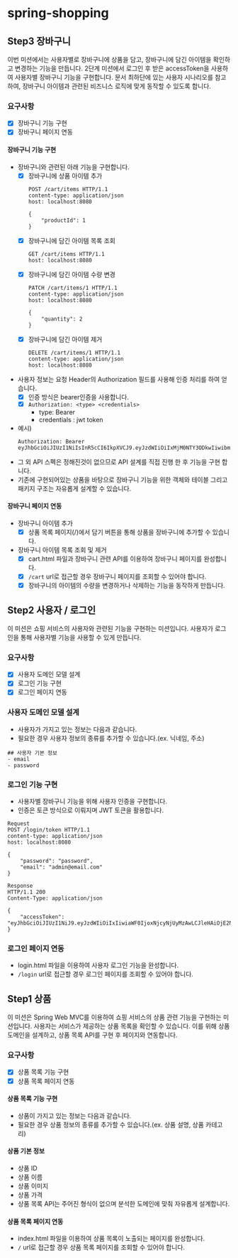 # spring-shopping

## Step3 장바구니

이번 미션에서는 사용자별로 장바구니에 상품을 담고, 장바구니에 담긴 아이템을 확인하고 변경하는 기능을 만듭니다.
2단계 미션에서 로그인 후 받은 accessToken을 사용하여 사용자별 장바구니 기능을 구현합니다.
문서 최하단에 있는 사용자 시나리오를 참고하여, 장바구니 아이템과 관련된 비즈니스 로직에 맞게 동작할 수 있도록 합니다.

### 요구사항

- [x] 장바구니 기능 구현
- [x] 장바구니 페이지 연동

#### 장바구니 기능 구현

- 장바구니와 관련된 아래 기능을 구현합니다.
    - [x] 장바구니에 상품 아이템 추가
        ```
        POST /cart/items HTTP/1.1
        content-type: application/json
        host: localhost:8080
        
        {
            "productId": 1
        }
        ```
    - [x] 장바구니에 담긴 아이템 목록 조회
        ```
        GET /cart/items HTTP/1.1
        host: localhost:8080
        ```
    - [x] 장바구니에 담긴 아이템 수량 변경
        ```
        PATCH /cart/items/1 HTTP/1.1
        content-type: application/json
        host: localhost:8080
        
        {
            "quantity": 2
        }
        ```
    - [x] 장바구니에 담긴 아이템 제거
        ```
        DELETE /cart/items/1 HTTP/1.1
        content-type: application/json
        host: localhost:8080
        ```
- 사용자 정보는 요청 Header의 Authorization 필드를 사용해 인증 처리를 하여 얻습니다.
    - [x] 인증 방식은 bearer인증을 사용합니다.
    - [x] `Authorization: <type> <credentials>`
        - type: Bearer
        - credentials : jwt token
- 예시)
    ```
    Authorization: Bearer eyJhbGciOiJIUzI1NiIsInR5cCI6IkpXVCJ9.eyJzdWIiOiIxMjM0NTY3ODkwIiwibmFtZSI6IkpvaG4gRG9lIiwiaWF0IjoxNTE2MjM5MDIyfQ.SflKxwRJSMeKKF2QT4fwpMeJf36POk6yJV_adQssw5c
    ```
- 그 외 API 스펙은 정해진것이 없으므로 API 설계를 직접 진행 한 후 기능을 구현 합니다.
- 기존에 구현되어있는 상품을 바탕으로 장바구니 기능을 위한 객체와 테이블 그리고 패키지 구조는 자유롭게 설계할 수 있습니다.

#### 장바구니 페이지 연동

- 장바구니 아이템 추가
    - [x] 상품 목록 페이지(/)에서 담기 버튼을 통해 상품을 장바구니에 추가할 수 있습니다.
- 장바구니 아이템 목록 조회 및 제거
    - [x] cart.html 파일과 장바구니 관련 API를 이용하여 장바구니 페이지를 완성합니다.
    - [x] `/cart` url로 접근할 경우 장바구니 페이지를 조회할 수 있어야 합니다.
    - [x] 장바구니의 아이템의 수량을 변경하거나 삭제하는 기능을 동작하게 만듭니다.

## Step2 사용자 / 로그인

이 미션은 쇼핑 서비스의 사용자와 관련된 기능을 구현하는 미션입니다.
사용자가 로그인을 통해 사용자별 기능을 사용할 수 있게 만듭니다.

### 요구사항

- [x] 사용자 도메인 모델 설계
- [x] 로그인 기능 구현
- [x] 로그인 페이지 연동

### 사용자 도메인 모델 설계

- 사용자가 가지고 있는 정보는 다음과 같습니다.
- 필요한 경우 사용자 정보의 종류를 추가할 수 있습니다.(ex. 닉네임, 주소)

``` 
## 사용자 기본 정보
- email
- password
```

### 로그인 기능 구현

- 사용자별 장바구니 기능을 위해 사용자 인증을 구현합니다.
- 인증은 토큰 방식으로 이뤄지며 JWT 토큰을 활용합니다.

```
Request
POST /login/token HTTP/1.1
content-type: application/json
host: localhost:8080

{
    "password": "password",
    "email": "admin@email.com"
}
```

```
Response
HTTP/1.1 200
Content-Type: application/json

{
    "accessToken": "eyJhbGciOiJIUzI1NiJ9.eyJzdWIiOiIxIiwiaWF0IjoxNjcyNjUyMzAwLCJleHAiOjE2NzI2NTU5MDAsInJvbGVzIjpbIlJPTEVfQURNSU4iLCJST0xFX0FETUlOIl19.uaUXk5GkqB6QE_qlZisk3RZ3fL74zDADqbJl6LoLkSc"
}
```

### 로그인 페이지 연동

- login.html 파일을 이용하여 사용자 로그인 기능을 완성합니다.
- `/login` url로 접근할 경우 로그인 페이지를 조회할 수 있어야 합니다.

## Step1 상품

이 미션은 Spring Web MVC를 이용하여 쇼핑 서비스의 상품 관련 기능을 구현하는 미션입니다.
사용자는 서비스가 제공하는 상품 목록을 확인할 수 있습니다.
이를 위해 상품 도메인을 설계하고, 상품 목록 API를 구현 후 페이지와 연동합니다.

### 요구사항

- [x] 상품 목록 기능 구현
- [x] 상품 목록 페이지 연동

#### 상품 목록 기능 구현

- 상품이 가지고 있는 정보는 다음과 같습니다.
- 필요한 경우 상품 정보의 종류를 추가할 수 있습니다.(ex. 상품 설명, 상품 카테고리)

#### 상품 기본 정보

- 상품 ID
- 상품 이름
- 상품 이미지
- 상품 가격
- 상품 목록 API는 주어진 형식이 없으며 분석한 도메인에 맞춰 자유롭게 설계합니다.

#### 상품 목록 페이지 연동

- index.html 파일을 이용하여 상품 목록이 노출되는 페이지를 완성합니다.
- `/` url로 접근할 경우 상품 목록 페이지를 조회할 수 있어야 합니다.


